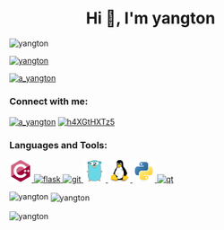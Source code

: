 <h1 align="center">Hi 👋, I'm yangton</h1>
<p align="left"> <img src="https://komarev.com/ghpvc/?username=yangton&label=Profile%20views&color=7d00e1&style=plastic" alt="yangton" /> </p>

<p align="left"> <a href="https://github.com/ryo-ma/github-profile-trophy"><img src="https://github-profile-trophy.vercel.app/?username=yangton" alt="yangton" /></a> </p>

<p align="left"> <a href="https://twitter.com/a_yangton" target="blank"><img src="https://img.shields.io/twitter/follow/a_yangton?logo=twitter&style=for-the-badge" alt="a_yangton" /></a> </p>

<h3 align="left">Connect with me:</h3>
<p align="left">
<a href="https://twitter.com/a_yangton" target="blank"><img align="center" src="https://raw.githubusercontent.com/rahuldkjain/github-profile-readme-generator/master/src/images/icons/Social/twitter.svg" alt="a_yangton" height="30" width="40" /></a>
<a href="https://discord.gg/h4XGtHXTz5" target="blank"><img align="center" src="https://raw.githubusercontent.com/rahuldkjain/github-profile-readme-generator/master/src/images/icons/Social/discord.svg" alt="h4XGtHXTz5" height="30" width="40" /></a>
</p>

<h3 align="left">Languages and Tools:</h3>
<p align="left"> <a href="https://www.w3schools.com/cpp/" target="_blank" rel="noreferrer"> <img src="https://raw.githubusercontent.com/devicons/devicon/master/icons/cplusplus/cplusplus-original.svg" alt="cplusplus" width="40" height="40"/> </a> <a href="https://flask.palletsprojects.com/" target="_blank" rel="noreferrer"> <img src="https://www.vectorlogo.zone/logos/pocoo_flask/pocoo_flask-icon.svg" alt="flask" width="40" height="40"/> </a> <a href="https://git-scm.com/" target="_blank" rel="noreferrer"> <img src="https://www.vectorlogo.zone/logos/git-scm/git-scm-icon.svg" alt="git" width="40" height="40"/> </a> <a href="https://golang.org" target="_blank" rel="noreferrer"> <img src="https://raw.githubusercontent.com/devicons/devicon/master/icons/go/go-original.svg" alt="go" width="40" height="40"/> </a> <a href="https://www.linux.org/" target="_blank" rel="noreferrer"> <img src="https://raw.githubusercontent.com/devicons/devicon/master/icons/linux/linux-original.svg" alt="linux" width="40" height="40"/> </a> <a href="https://www.python.org" target="_blank" rel="noreferrer"> <img src="https://raw.githubusercontent.com/devicons/devicon/master/icons/python/python-original.svg" alt="python" width="40" height="40"/> </a> <a href="https://www.qt.io/" target="_blank" rel="noreferrer"> <img src="https://upload.wikimedia.org/wikipedia/commons/0/0b/Qt_logo_2016.svg" alt="qt" width="40" height="40"/> </a> </p>

<p><img align="left" src="https://github-readme-stats.vercel.app/api/top-langs?username=yangton&show_icons=true&theme=tokyonight&title_color=7d00e1&hide_border=true&locale=pl&layout=compact" alt="yangton" /></p>

<p>&nbsp;<img align="center" src="https://github-readme-stats.vercel.app/api?username=yangton&show_icons=true&theme=merko&title_color=7d00ff&text_color=ffffff&hide_border=true&locale=pl" alt="yangton" /></p>

<p><img align="center" src="https://github-readme-streak-stats.herokuapp.com/?user=yangton&theme=dark" alt="yangton" /></p>
